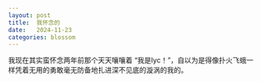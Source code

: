 ```yaml
---
layout: post
title:  我怀念的
date:   2024-11-23
categories: blossom
---
```


我现在其实蛮怀念两年前那个天天嚷嚷着 “我是lyc！”，自以为是得像扑火飞蛾一样凭着无用的勇敢毫无防备地扎进深不见底的漩涡的我的。